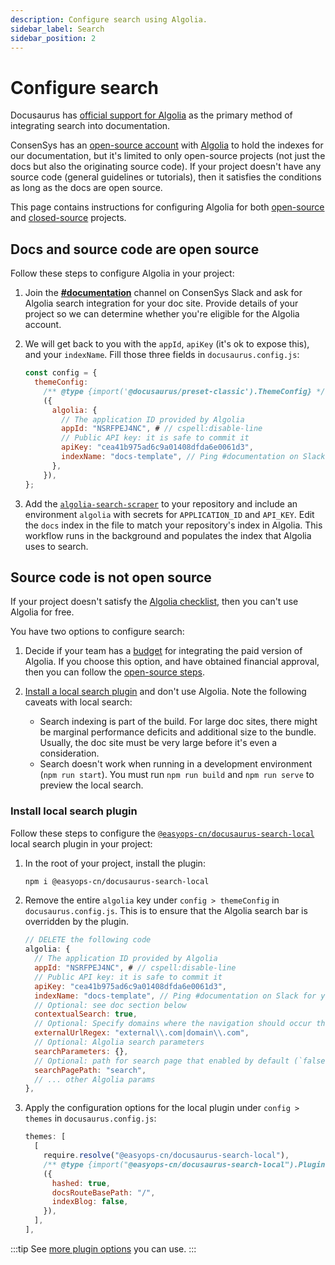 ```yaml
---
description: Configure search using Algolia.
sidebar_label: Search
sidebar_position: 2
---
```


# Configure search

Docusaurus has [official support for Algolia](https://docusaurus.io/docs/search#using-algolia-docsearch)
as the primary method of integrating search into documentation.

ConsenSys has an [open-source account](https://docsearch.algolia.com/docs/who-can-apply/) with
[Algolia](https://www.algolia.com/) to hold the indexes for our documentation, but it's limited to
only open-source projects (not just the docs but also the originating source code).
If your project doesn't have any source code (general guidelines or tutorials), then it satisfies
the conditions as long as the docs are open source.

This page contains instructions for configuring Algolia for both [open-source](#docs-and-source-code-are-open-source)
and [closed-source](#source-code-is-not-open-source) projects.

## Docs and source code are open source

Follow these steps to configure Algolia in your project:

1. Join the [**#documentation**](https://consensys.slack.com/archives/C0272B5P1CY) channel on ConsenSys
   Slack and ask for Algolia search integration for your doc site.
   Provide details of your project so we can determine whether you're eligible for the Algolia account.

2. We will get back to you with the `appId`, `apiKey` (it's ok to expose this), and your `indexName`.
   Fill those three fields in `docusaurus.config.js`:

    ```js {7-10} title="docusaurus.config.js"
    const config = {
      themeConfig:
        /** @type {import('@docusaurus/preset-classic').ThemeConfig} */
        ({
          algolia: {
            // The application ID provided by Algolia
            appId: "NSRFPEJ4NC", # // cspell:disable-line
            // Public API key: it is safe to commit it
            apiKey: "cea41b975ad6c9a01408dfda6e0061d3",
            indexName: "docs-template", // Ping #documentation on Slack for your index name
          },
        }),
    };
    ```

3. Add the [`algolia-search-scraper`](../../.github/workflows/algolia-search-scraper.yml) to your
   repository and include an environment `algolia` with secrets for `APPLICATION_ID` and `API_KEY`.
   Edit the `docs` index in the file to match your repository's index in Algolia.
   This workflow runs in the background and populates the index that Algolia uses to search.

## Source code is not open source

If your project doesn't satisfy the [Algolia checklist](https://docsearch.algolia.com/docs/who-can-apply/),
then you can't use Algolia for free.

You have two options to configure search:

1. Decide if your team has a [budget](https://www.algolia.com/pricing/) for integrating the paid
   version of Algolia.
   If you choose this option, and have obtained financial approval, then you can follow the
   [open-source steps](#docs-and-source-code-are-open-source).

2. [Install a local search plugin](#install-local-search-plugin) and don't use Algolia.
   Note the following caveats with local search:
   - Search indexing is part of the build.
     For large doc sites, there might be marginal performance deficits and additional size
     to the bundle.
     Usually, the doc site must be very large before it's even a consideration.
   - Search doesn't work when running in a development environment (`npm run start`).
     You must run `npm run build` and `npm run serve` to preview the local search.

### Install local search plugin

Follow these steps to configure the [`@easyops-cn/docusaurus-search-local`](https://github.com/easyops-cn/docusaurus-search-local)
local search plugin in your project:

1. In the root of your project, install the plugin:

    ```bash
    npm i @easyops-cn/docusaurus-search-local
    ```

2. Remove the entire `algolia` key under `config > themeConfig` in `docusaurus.config.js`.
   This is to ensure that the Algolia search bar is overridden by the plugin.

   ```js title="docusaurus.config.js"
   // DELETE the following code
   algolia: {
     // The application ID provided by Algolia
     appId: "NSRFPEJ4NC", # // cspell:disable-line
     // Public API key: it is safe to commit it
     apiKey: "cea41b975ad6c9a01408dfda6e0061d3",
     indexName: "docs-template", // Ping #documentation on Slack for your index name
     // Optional: see doc section below
     contextualSearch: true,
     // Optional: Specify domains where the navigation should occur through window.location instead on history.push. Useful when our Algolia config crawls multiple documentation sites and we want to navigate with window.location.href to them.
     externalUrlRegex: "external\\.com|domain\\.com",
     // Optional: Algolia search parameters
     searchParameters: {},
     // Optional: path for search page that enabled by default (`false` to disable it)
     searchPagePath: "search",
     // ... other Algolia params
   },
   ```

3. Apply the configuration options for the local plugin under `config > themes` in `docusaurus.config.js`:

   ```js title="docusaurus.config.js"
   themes: [
     [
       require.resolve("@easyops-cn/docusaurus-search-local"),
       /** @type {import("@easyops-cn/docusaurus-search-local").PluginOptions} */
       ({
         hashed: true,
         docsRouteBasePath: "/",
         indexBlog: false,
       }),
     ],
   ],
   ```

  :::tip
  See [more plugin options](https://github.com/easyops-cn/docusaurus-search-local#theme-options) you
  can use.
  :::
